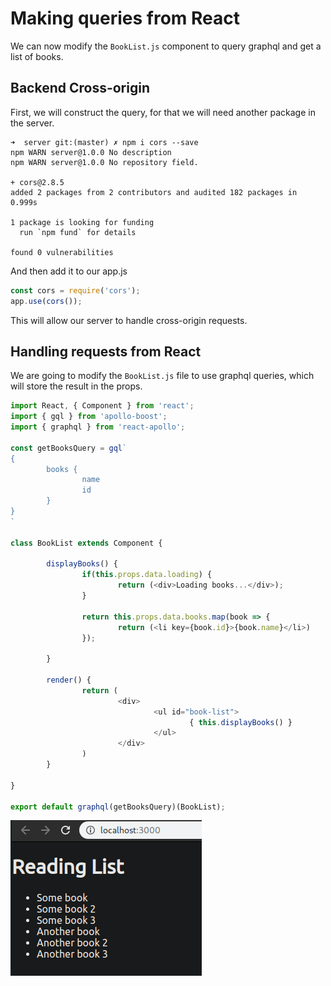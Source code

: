 # Making queries from React

We can now modify the `BookList.js` component to query graphql and get a list of books.

## Backend Cross-origin

First, we will construct the query, for that we will need another package in the server.

```
➜  server git:(master) ✗ npm i cors --save                                                                 
npm WARN server@1.0.0 No description
npm WARN server@1.0.0 No repository field.
                                                     
+ cors@2.8.5
added 2 packages from 2 contributors and audited 182 packages in 0.999s

1 package is looking for funding
  run `npm fund` for details

found 0 vulnerabilities
```

And then add it to our app.js

```js
const cors = require('cors');
app.use(cors());
```

This will allow our server to handle cross-origin requests.

## Handling requests from React

We are going to modify the `BookList.js` file to use graphql queries, which will store the result in the props.

```js
import React, { Component } from 'react';                                                    
import { gql } from 'apollo-boost';
import { graphql } from 'react-apollo';                                                      
                                     
const getBooksQuery = gql`                                                                                                   
{
        books {
                name                          
                id                
        }                                     
}                       
`                                                                          
                                                                           
class BookList extends Component {

        displayBooks() {                                                   
                if(this.props.data.loading) {                      
                        return (<div>Loading books...</div>);                                
                }                             
                                     
                return this.props.data.books.map(book => {                                   
                        return (<li key={book.id}>{book.name}</li>)                          
                });     
                                     
        }                                                                  
                                                                           
        render() {                                                         
                return (      
                        <div>
                                <ul id="book-list">                                          
                                        { this.displayBooks() }                              
                                </ul>                                                        
                        </div>                
                )                                                          
        }                

}                                             

export default graphql(getBooksQuery)(BookList);           
```

![](images/2019-12-23-13-52-34.png)